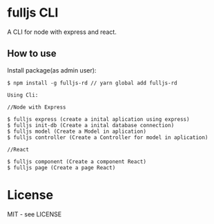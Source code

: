 # fulljs CLI

A CLI for node with express and react.



## How to use

Install package(as admin user): 

```shell
$ npm install -g fulljs-rd // yarn global add fulljs-rd

Using Cli:

//Node with Express

$ fulljs express (create a inital aplication using express)
$ fulljs init-db (Create a inital database connection)
$ fulljs model (Create a Model in aplication)
$ fulljs controller (Create a Controller for model in aplication)

//React

$ fulljs component (Create a component React)
$ fulljs page (Create a page React)
```

# License

MIT - see LICENSE

